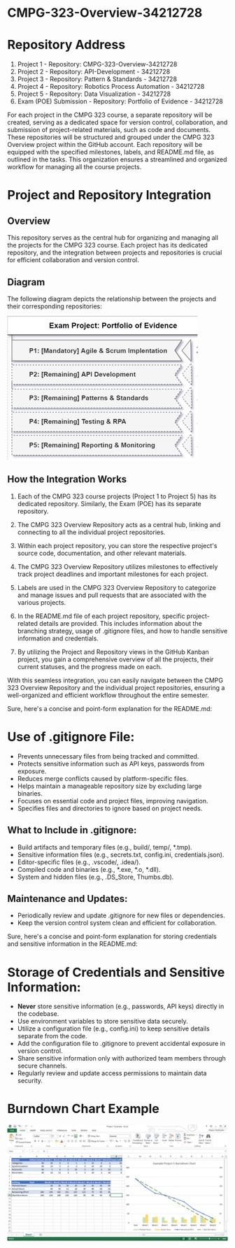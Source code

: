 # CMPG-323-Overview-34212728



# Repository Address

1. Project 1 - Repository: CMPG-323-Overview-34212728 
2. Project 2 - Repository: API-Development - 34212728 
3. Project 3 - Repository: Pattern & Standards - 34212728 
4. Project 4 - Repository: Robotics Process Automation - 34212728 
5. Project 5 - Repository: Data Visualization - 34212728
6. Exam (POE) Submission - Repository: Portfolio of Evidence - 34212728


For each project in the CMPG 323 course, a separate repository will be created, serving as a dedicated space for version control, collaboration, and submission of project-related materials, such as code and documents. These repositories will be structured and grouped under the CMPG 323 Overview project within the GitHub account. Each repository will be equipped with the specified milestones, labels, and README.md file, as outlined in the tasks. This organization ensures a streamlined and organized workflow for managing all the course projects.



# Project and Repository Integration

## Overview

This repository serves as the central hub for organizing and managing all the projects for the CMPG 323 course. Each project has its dedicated repository, and the integration between projects and repositories is crucial for efficient collaboration and version control.

## Diagram

The following diagram depicts the relationship between the projects and their corresponding repositories:

![](https://github.com/KagisoS11/CMPG-323-Overview-34212728/blob/main/Screenshot%202023-08-01%20164850.png)


## How the Integration Works

1. Each of the CMPG 323 course projects (Project 1 to Project 5) has its dedicated repository. Similarly, the Exam (POE) has its separate repository.

2. The CMPG 323 Overview Repository acts as a central hub, linking and connecting to all the individual project repositories.

3. Within each project repository, you can store the respective project's source code, documentation, and other relevant materials.

4. The CMPG 323 Overview Repository utilizes milestones to effectively track project deadlines and important milestones for each project.

5. Labels are used in the CMPG 323 Overview Repository to categorize and manage issues and pull requests that are associated with the various projects.

6. In the README.md file of each project repository, specific project-related details are provided. This includes information about the branching strategy, usage of .gitignore files, and how to handle sensitive information and credentials.

7. By utilizing the Project and Repository views in the GitHub Kanban project, you gain a comprehensive overview of all the projects, their current statuses, and the progress made on each.

With this seamless integration, you can easily navigate between the CMPG 323 Overview Repository and the individual project repositories, ensuring a well-organized and efficient workflow throughout the entire semester. 

Sure, here's a concise and point-form explanation for the README.md:

# Use of .gitignore File:

- Prevents unnecessary files from being tracked and committed.
- Protects sensitive information such as API keys, passwords from exposure.
- Reduces merge conflicts caused by platform-specific files.
- Helps maintain a manageable repository size by excluding large binaries.
- Focuses on essential code and project files, improving navigation.
- Specifies files and directories to ignore based on project needs.

## What to Include in .gitignore:

- Build artifacts and temporary files (e.g., build/, temp/, *.tmp).
- Sensitive information files (e.g., secrets.txt, config.ini, credentials.json).
- Editor-specific files (e.g., .vscode/, .idea/).
- Compiled code and binaries (e.g., *.exe, *.o, *.dll).
- System and hidden files (e.g., .DS_Store, Thumbs.db).

## Maintenance and Updates:

- Periodically review and update .gitignore for new files or dependencies.
- Keep the version control system clean and efficient for collaboration.

Sure, here's a concise and point-form explanation for storing credentials and sensitive information in the README.md:

# Storage of Credentials and Sensitive Information:

- **Never** store sensitive information (e.g., passwords, API keys) directly in the codebase.
- Use environment variables to store sensitive data securely.
- Utilize a configuration file (e.g., config.ini) to keep sensitive details separate from the code.
- Add the configuration file to .gitignore to prevent accidental exposure in version control.
- Share sensitive information only with authorized team members through secure channels.
- Regularly review and update access permissions to maintain data security.

# Burndown Chart Example

![](https://github.com/KagisoS11/CMPG-323-Overview-34212728/blob/main/Screenshot%202023-08-09%20093720.png)

